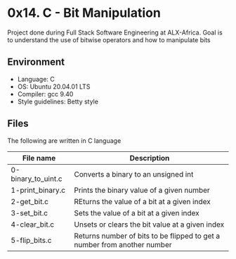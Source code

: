 # 0x14. C - Bit Manipulation
Project done during Full Stack Software Engineering at ALX-Africa. Goal is to understand the use of bitwise operators and how to manipulate bits

## Environment
* Language: C
* OS: Ubuntu 20.04.01 LTS
* Compiler: gcc 9.40
* Style guidelines: Betty style

## Files
The following are written in C language

File name | Description
 --- | ---
0-binary_to_uint.c | Converts a binary to an unsigned int
1-print_binary.c | Prints the binary value of a given number
2-get_bit.c | REturns the value of a bit at a given index
3-set_bit.c | Sets the value of a bit at a given index
4-clear_bit.c | Unsets or clears the bit value at a given index
5-flip_bits.c | Returns number of bits to be flipped to get a number from another number
